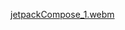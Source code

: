 [jetpackCompose_1.webm](https://github.com/user-attachments/assets/c2621c01-27d8-4a35-a2b5-82ee7f3f7c0c)
